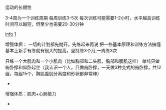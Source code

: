 
运动的长期性

3-4周为一个训练周期
每周训练3-5次
每次训练可能需要1-2小时，水平越高训练时间可以越短，但至少也需要20-30分钟

[info](https://www.zhihu.com/question/21107187/answer/17208413)
[1](https://www.zhihu.com/people/gao-ke-69/answers/by_votes)

增强体质：
一切的计划都先抛开。先练起来再说
把一些基本原理和训练方法搞懂
基本上新手有练就有很大的提高，坚持练3个月,一周练3次

只练一个大肌肉和一个小肌肉（比如胸部和二头肌，胸部和腹肌这样）
单纯只做俯卧撑和仰卧起坐（我认识一个人，只做俯卧撑，一天做3种变式的俯卧撑，共12组，每组15个，胸肌腹肌分离度和形状都非常棒）

-

增强体质：肌肉+心肺能力

-
